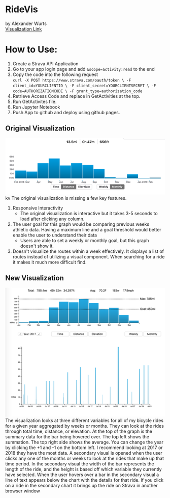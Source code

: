 # RideVis

by Alexander Wurts  
[Visualization Link](https://ajwurts.github.io/RideVis/)

# How to Use:

1. Create a Strava API Application
1. Go to your app login page and add `&scope=activity:read` to the end
1. Copy the code into the following request  
   `curl -X POST https://www.strava.com/oauth/token \ -F client_id=YOURCLIENTID \ -F client_secret=YOURCLIENTSECRET \ -F code=AUTHORIZATIONCODE \ -F grant_type=authorization_code`
1. Retrieve Access Code and replace in GetActivities at the top.
1. Run GetActivites file.
1. Run Jupyter Notebook
1. Push App to github and deploy using github pages.

## Original Visualization

![original_im](img/original_monthly.png)
kv
The original visualization is missing a few key features.

1. Responsive Interactivity
    - The original visualization is interactive but it takes 3-5 seconds to load after clicking any column.
2. The user goal for this graph would be comparing previous weeks athletic data. Having a maximum line and a goal threshold would better enable the user to understand their data
    - Users are able to set a weekly or monthly goal, but this graph doesn't show it.
3. Doesn't visualize the routes within a week effectively. It displays a list of routes instead of utilizing a visual component. When searching for a ride it makes it much more difficult find.

## New Visualization

![newvis](img/full_new.png)
The visualization looks at three different variables for all of my bicycle rides for a given year aggregated by weeks or months. They can look at the rides through total time, distance, or elevation. At the top of the graph is the summary data for the bar being hovered over. The top left shows the summation. The top right side shows the average. You can change the year by clicking the +1 and -1 on the bottom left. I recommend looking at 2017 or 2018 they have the most data. A secondary visual is opened when the user clicks any one of the months or weeks to look at the rides that make up that time period. In the secondary visual the width of the bar represents the length of the ride, and the height is based off which variable they currently have selected. When the user hovers over a bar in the secondary visual a line of text appears below the chart with the details for that ride. If you click on a ride in the secondary chart it brings up the ride on Strava in another browser window
